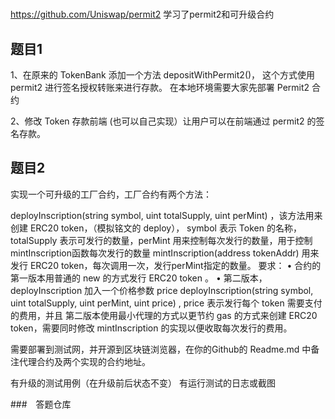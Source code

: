 #

## 
https://github.com/Uniswap/permit2
学习了permit2和可升级合约

## 题目1
1、在原来的 TokenBank 添加一个方法 depositWithPermit2()， 这个方式使用 permit2 进行签名授权转账来进行存款。
在本地环境需要大家先部署 Permit2 合约

2、修改 Token 存款前端 (也可以自己实现）让用户可以在前端通过 permit2 的签名存款。

## 题目2
实现⼀个可升级的工厂合约，工厂合约有两个方法：

deployInscription(string symbol, uint totalSupply, uint perMint) ，该方法用来创建 ERC20 token，（模拟铭文的 deploy）， symbol 表示 Token 的名称，totalSupply 表示可发行的数量，perMint 用来控制每次发行的数量，用于控制mintInscription函数每次发行的数量
mintInscription(address tokenAddr) 用来发行 ERC20 token，每次调用一次，发行perMint指定的数量。
要求：
• 合约的第⼀版本用普通的 new 的方式发行 ERC20 token 。
• 第⼆版本，deployInscription 加入一个价格参数 price  deployInscription(string symbol, uint totalSupply, uint perMint, uint price) , price 表示发行每个 token 需要支付的费用，并且 第⼆版本使用最小代理的方式以更节约 gas 的方式来创建 ERC20 token，需要同时修改 mintInscription 的实现以便收取每次发行的费用。

需要部署到测试⽹，并开源到区块链浏览器，在你的Github的 Readme.md 中备注代理合约及两个实现的合约地址。

有升级的测试用例（在升级前后状态不变）
有运行测试的日志或截图

###　答题仓库
